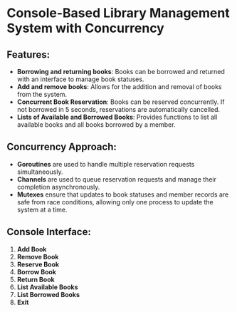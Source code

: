 # Console-Based Library Management System with Concurrency

## Features:
- **Borrowing and returning books**: Books can be borrowed and returned with an interface to manage book statuses.
- **Add and remove books**: Allows for the addition and removal of books from the system.
- **Concurrent Book Reservation**: Books can be reserved concurrently. If not borrowed in 5 seconds, reservations are automatically cancelled.
- **Lists of Available and Borrowed Books**: Provides functions to list all available books and all books borrowed by a member.

## Concurrency Approach:
- **Goroutines** are used to handle multiple reservation requests simultaneously.
- **Channels** are used to queue reservation requests and manage their completion asynchronously.
- **Mutexes** ensure that updates to book statuses and member records are safe from race conditions, allowing only one process to update the system at a time.

## Console Interface:
1. **Add Book**
2. **Remove Book**
3. **Reserve Book**
4. **Borrow Book**
5. **Return Book**
6. **List Available Books**
7. **List Borrowed Books**
8. **Exit**
